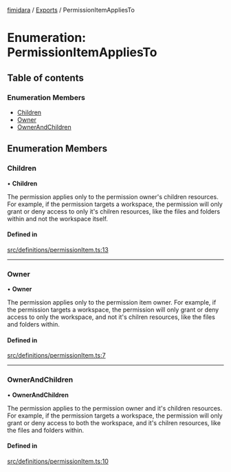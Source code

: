 [fimidara](../README.md) / [Exports](../modules.md) / PermissionItemAppliesTo

# Enumeration: PermissionItemAppliesTo

## Table of contents

### Enumeration Members

- [Children](PermissionItemAppliesTo.md#children)
- [Owner](PermissionItemAppliesTo.md#owner)
- [OwnerAndChildren](PermissionItemAppliesTo.md#ownerandchildren)

## Enumeration Members

### Children

• **Children**

The permission applies only to the permission owner's children resources. For example, if the permission targets a workspace, the permission will only grant or deny access to only it's chilren resources, like the files and folders within and not the workspace itself.

#### Defined in

[src/definitions/permissionItem.ts:13](https://github.com/softkave/files-js/blob/852341e/src/definitions/permissionItem.ts#L13)

___

### Owner

• **Owner**

The permission applies only to the permission item owner. For example, if the permission targets a workspace, the permission will only grant or deny access to only the workspace, and not it's chilren resources, like the files and folders within.

#### Defined in

[src/definitions/permissionItem.ts:7](https://github.com/softkave/files-js/blob/852341e/src/definitions/permissionItem.ts#L7)

___

### OwnerAndChildren

• **OwnerAndChildren**

The permission applies to the permission owner and it's children resources. For example, if the permission targets a workspace, the permission will only grant or deny access to both the workspace, and it's chilren resources, like the files and folders within.

#### Defined in

[src/definitions/permissionItem.ts:10](https://github.com/softkave/files-js/blob/852341e/src/definitions/permissionItem.ts#L10)
